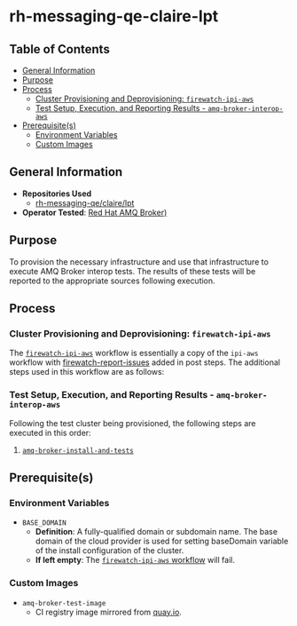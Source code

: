# rh-messaging-qe-claire-lpt<!-- omit from toc -->

## Table of Contents<!-- omit from toc -->

- [General Information](#general-information)
- [Purpose](#purpose)
- [Process](#process)
  - [Cluster Provisioning and Deprovisioning: `firewatch-ipi-aws`](#cluster-provisioning-and-deprovisioning--frewatch-ipi-aws)
  - [Test Setup, Execution, and Reporting Results - `amq-broker-interop-aws`](#test-setup-execution-and-reporting-results---amq-broker-interop-aws)
- [Prerequisite(s)](#prerequisite--s-)
  - [Environment Variables](#environment-variables)
  - [Custom Images](#custom-images)

## General Information

- **Repositories Used**
  - [rh-messaging-qe/claire/lpt](https://github.com/rh-messaging-qe/claire/tree/lpt)
- **Operator Tested**: [Red Hat AMQ Broker)](https://developers.redhat.com/products/amq/overview)

## Purpose

To provision the necessary infrastructure and use that infrastructure to execute AMQ Broker interop tests. The results of these tests will be reported to the appropriate sources following execution.

## Process

### Cluster Provisioning and Deprovisioning: `firewatch-ipi-aws`

The [`firewatch-ipi-aws`](../../../step-registry/firewatch/ipi/aws/README.md) workflow is essentially a copy of the `ipi-aws` workflow with [firewatch-report-issues](../../../step-registry/firewatch/report-issues/firewatch-report-issues-ref.yaml) added in post steps.
The additional steps used in this workflow are as follows:

### Test Setup, Execution, and Reporting Results - `amq-broker-interop-aws`

Following the test cluster being provisioned, the following steps are executed in this order:

1. [`amq-broker-install-and-tests`](../../../step-registry/amq-broker/install-and-tests/README.md)

## Prerequisite(s)

### Environment Variables

- `BASE_DOMAIN`
  - **Definition**: A fully-qualified domain or subdomain name. The base domain of the cloud provider is used for setting baseDomain variable of the install configuration of the cluster.
  - **If left empty**: The [`firewatch-ipi-aws` workflow](../../../step-registry/ipi/aws/ipi-aws-workflow.yaml) will fail.

### Custom Images

- `amq-broker-test-image`
  - CI registry image mirrored from [quay.io](quay.io/rhmessagingqe/claire:amq-broker-lpt).